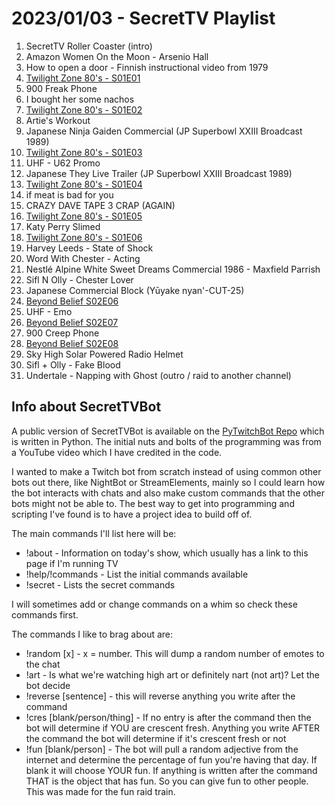 # 2023/01/03 - SecretTV Playlist

1. SecretTV Roller Coaster (intro)
2. Amazon Women On the Moon - Arsenio Hall 
3. How to open a door - Finnish instructional video from 1979 
4. [Twilight Zone 80's - S01E01](https://en.wikipedia.org/wiki/List_of_The_Twilight_Zone_(1985_TV_series)_episodes#Season_1_(1985%E2%80%9386))
5. 900 Freak Phone 
6. I bought her some nachos
7. [Twilight Zone 80's - S01E02](https://en.wikipedia.org/wiki/List_of_The_Twilight_Zone_(1985_TV_series)_episodes#Season_1_(1985%E2%80%9386))
8. Artie's Workout
9. Japanese Ninja Gaiden Commercial (JP Superbowl XXIII Broadcast 1989)
10. [Twilight Zone 80's - S01E03](https://en.wikipedia.org/wiki/List_of_The_Twilight_Zone_(1985_TV_series)_episodes#Season_1_(1985%E2%80%9386))
11. UHF - U62 Promo
12. Japanese They Live Trailer (JP Superbowl XXIII Broadcast 1989)
13. [Twilight Zone 80's - S01E04](https://en.wikipedia.org/wiki/List_of_The_Twilight_Zone_(1985_TV_series)_episodes#Season_1_(1985%E2%80%9386))
14. if meat is bad for you
15. CRAZY DAVE TAPE 3 CRAP (AGAIN)
16. [Twilight Zone 80's - S01E05](https://en.wikipedia.org/wiki/List_of_The_Twilight_Zone_(1985_TV_series)_episodes#Season_1_(1985%E2%80%9386))
17. Katy Perry Slimed
18. [Twilight Zone 80's - S01E06](https://en.wikipedia.org/wiki/List_of_The_Twilight_Zone_(1985_TV_series)_episodes#Season_1_(1985%E2%80%9386))
19. Harvey Leeds - State of Shock
20. Word With Chester - Acting
21. Nestlé Alpine White Sweet Dreams Commercial 1986 - Maxfield Parrish
22. Sifl N Olly - Chester Lover
23. Japanese Commercial Block (Yūyake nyan'-CUT-25)
24. [Beyond Belief S02E06](https://en.wikipedia.org/wiki/Beyond_Belief:_Fact_or_Fiction#Season_2_(1998))
25. UHF - Emo
26. [Beyond Belief S02E07](https://en.wikipedia.org/wiki/Beyond_Belief:_Fact_or_Fiction#Season_2_(1998))
27. 900 Creep Phone
28. [Beyond Belief S02E08](https://en.wikipedia.org/wiki/Beyond_Belief:_Fact_or_Fiction#Season_2_(1998))
29. Sky High Solar Powered Radio Helmet
30. Sifl + Olly - Fake Blood
31. Undertale - Napping with Ghost (outro / raid to another channel)


## Info about SecretTVBot

A public version of SecretTVBot is available on the [PyTwitchBot Repo](https://github.com/awbored/PyTwitchBot) which is written in Python.  The initial nuts and bolts of the programming was from a YouTube video which I have credited in the code.

I wanted to make a Twitch bot from scratch instead of using common other bots out there, like NightBot or StreamElements, mainly so I could learn how the bot interacts with chats and also make custom commands that the other bots might not be able to.  The best way to get into programming and scripting I've found is to have a project idea to build off of.

The main commands I'll list here will be:

 - !about - Information on today's show, which usually has a link to this page if I'm running TV
 - !help/!commands - List the initial commands available
 - !secret - Lists the secret commands

I will sometimes add or change commands on a whim so check these commands first.

The commands I like to brag about are:

 - !random [x] - x = number.  This will dump a random number of emotes to the chat
 - !art - Is what we're watching high art or definitely nart (not art)?  Let the bot decide
 - !reverse [sentence] - this will reverse anything you write after the command
 - !cres [blank/person/thing] - If no entry is after the command then the bot will determine if YOU are crescent fresh.  Anything you write AFTER the command the bot will determine if it's crescent fresh or not
 - !fun [blank/person] - The bot will pull a random adjective from the internet and determine the percentage of fun you're having that day.  If blank it will choose YOUR fun.  If anything is written after the command THAT is the object that has fun.  So you can give fun to other people.  This was made for the fun raid train.
